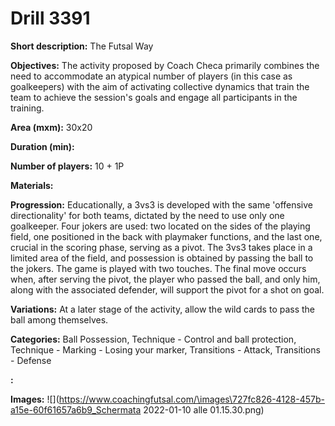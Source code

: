 # Drill 3391

**Short description:**
The Futsal Way

**Objectives:**
The activity proposed by Coach Checa primarily combines the need to accommodate an atypical number of players (in this case as goalkeepers) with the aim of activating collective dynamics that train the team to achieve the session's goals and engage all participants in the training.

**Area (mxm):**
30x20

**Duration (min):**


**Number of players:**
10 + 1P

**Materials:**


**Progression:**
Educationally, a 3vs3 is developed with the same 'offensive directionality' for both teams, dictated by the need to use only one goalkeeper. Four jokers are used: two located on the sides of the playing field, one positioned in the back with playmaker functions, and the last one, crucial in the scoring phase, serving as a pivot. The 3vs3 takes place in a limited area of the field, and possession is obtained by passing the ball to the jokers. The game is played with two touches. The final move occurs when, after serving the pivot, the player who passed the ball, and only him, along with the associated defender, will support the pivot for a shot on goal.

**Variations:**
At a later stage of the activity, allow the wild cards to pass the ball among themselves.

**Categories:**
Ball Possession, Technique - Control and ball protection, Technique - Marking - Losing your marker, Transitions - Attack, Transitions - Defense

**:**


**Images:**
![](https://www.coachingfutsal.com/\images\727fc826-4128-457b-a15e-60f61657a6b9_Schermata 2022-01-10 alle 01.15.30.png)


